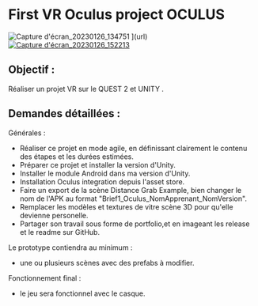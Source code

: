 # First VR Oculus project OCULUS
![Capture d'écran_20230126_134751](https://user-images.githubusercontent.com/101596380/214842003-2e69ef1e-9650-4e49-b384-dbd0b9fbee4e.png)
](url)
[
![Capture d'écran_20230126_152213](https://user-images.githubusercontent.com/101596380/214860266-bffa4720-331a-41d7-b519-96629e7669b7.png)
](url)
## Objectif : 

Réaliser un projet VR sur le QUEST 2 et UNITY . 

## Demandes détaillées :

Générales :
- Réaliser ce projet en mode agile, en définissant clairement le contenu des étapes et les durées estimées.
- Préparer ce projet et installer la version d'Unity.
- Installer le module Android dans ma version d'Unity.
- Installation Oculus integration depuis l'asset store.
- Faire un export de la scène Distance Grab Example, bien changer le nom de l'APK au format "Brief1_Oculus_NomApprenant_NomVersion".
- Remplacer les modèles et textures de vitre scène 3D pour qu'elle devienne personelle.
- Partager son travail sous forme de portfolio,et en imageant les release et le readme sur GitHub.

Le prototype contiendra au minimum :
- une ou plusieurs scènes avec des prefabs à modifier. 

Fonctionnement final :
- le jeu sera fonctionnel avec le casque.

